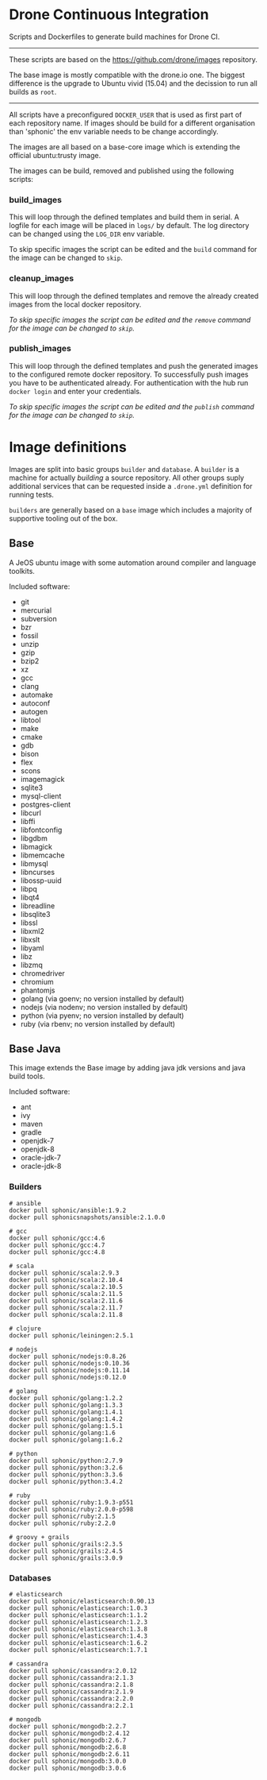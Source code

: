 # Drone Continuous Integration

Scripts and Dockerfiles to generate build machines for Drone CI.

---

These scripts are based on the https://github.com/drone/images repository.

The base image is mostly compatible with the drone.io one.
The biggest difference is the upgrade to Ubuntu vivid (15.04) and the decission
to run all builds as `root`.

---

All scripts have a preconfigured `DOCKER_USER` that is used as first part of
each repository name.
If images should be build for a different organisation than 'sphonic' the env
variable needs to be change accordingly.

The images are all based on a base-core image which is extending the official
ubuntu:trusty image.

The images can be build, removed and published using the following scripts:

### build_images

This will loop through the defined templates and build them in serial.
A logfile for each image will be placed in `logs/` by default.
The log directory can be changed using the `LOG_DIR` env variable.

To skip specific images the script can be edited and the `build` command for the
image can be changed to `skip`.

### cleanup_images

This will loop through the defined templates and remove the already created
images from the local docker repository.

*To skip specific images the script can be edited and the `remove` command for
the image can be changed to `skip`.*

### publish_images

This will loop through the defined templates and push the generated images to
the configured remote docker repository.
To successfully push images you have to be authenticated already.
For authentication with the hub run `docker login` and enter your credentials.

*To skip specific images the script can be edited and the `publish` command for
the image can be changed to `skip`.*

# Image definitions

Images are split into basic groups `builder` and `database`.
A `builder` is a machine for actually *building* a source repository.
All other groups suply additional services that can be requested inside a
`.drone.yml` definition for running tests.

`builders` are generally based on a `base` image which includes a majority of
supportive tooling out of the box.

## Base

A JeOS ubuntu image with some automation around compiler and language toolkits.

Included software:

- git
- mercurial
- subversion
- bzr
- fossil
- unzip
- gzip
- bzip2
- xz
- gcc
- clang
- automake
- autoconf
- autogen
- libtool
- make
- cmake
- gdb
- bison
- flex
- scons
- imagemagick
- sqlite3
- mysql-client
- postgres-client
- libcurl
- libffi
- libfontconfig
- libgdbm
- libmagick
- libmemcache
- libmysql
- libncurses
- libossp-uuid
- libpq
- libqt4
- libreadline
- libsqlite3
- libssl
- libxml2
- libxslt
- libyaml
- libz
- libzmq
- chromedriver
- chromium
- phantomjs
- golang (via goenv; no version installed by default)
- nodejs (via nodenv; no version installed by default)
- python (via pyenv; no version installed by default)
- ruby (via rbenv; no version installed by default)

## Base Java

This image extends the Base image by adding java jdk versions and java build
tools.

Included software:

- ant
- ivy
- maven
- gradle
- openjdk-7
- openjdk-8
- oracle-jdk-7
- oracle-jdk-8

### Builders

```
# ansible
docker pull sphonic/ansible:1.9.2
docker pull sphonicsnapshots/ansible:2.1.0.0
```

```
# gcc
docker pull sphonic/gcc:4.6
docker pull sphonic/gcc:4.7
docker pull sphonic/gcc:4.8
```

```
# scala
docker pull sphonic/scala:2.9.3
docker pull sphonic/scala:2.10.4
docker pull sphonic/scala:2.10.5
docker pull sphonic/scala:2.11.5
docker pull sphonic/scala:2.11.6
docker pull sphonic/scala:2.11.7
docker pull sphonic/scala:2.11.8
```

```
# clojure
docker pull sphonic/leiningen:2.5.1
```

```
# nodejs
docker pull sphonic/nodejs:0.8.26
docker pull sphonic/nodejs:0.10.36
docker pull sphonic/nodejs:0.11.14
docker pull sphonic/nodejs:0.12.0
```

```
# golang
docker pull sphonic/golang:1.2.2
docker pull sphonic/golang:1.3.3
docker pull sphonic/golang:1.4.1
docker pull sphonic/golang:1.4.2
docker pull sphonic/golang:1.5.1
docker pull sphonic/golang:1.6
docker pull sphonic/golang:1.6.2
```

```
# python
docker pull sphonic/python:2.7.9
docker pull sphonic/python:3.2.6
docker pull sphonic/python:3.3.6
docker pull sphonic/python:3.4.2
```

```
# ruby
docker pull sphonic/ruby:1.9.3-p551
docker pull sphonic/ruby:2.0.0-p598
docker pull sphonic/ruby:2.1.5
docker pull sphonic/ruby:2.2.0
```

```
# groovy + grails
docker pull sphonic/grails:2.3.5
docker pull sphonic/grails:2.4.5
docker pull sphonic/grails:3.0.9
```

### Databases

```
# elasticsearch
docker pull sphonic/elasticsearch:0.90.13
docker pull sphonic/elasticsearch:1.0.3
docker pull sphonic/elasticsearch:1.1.2
docker pull sphonic/elasticsearch:1.2.3
docker pull sphonic/elasticsearch:1.3.8
docker pull sphonic/elasticsearch:1.4.3
docker pull sphonic/elasticsearch:1.6.2
docker pull sphonic/elasticsearch:1.7.1
```

```
# cassandra
docker pull sphonic/cassandra:2.0.12
docker pull sphonic/cassandra:2.1.3
docker pull sphonic/cassandra:2.1.8
docker pull sphonic/cassandra:2.1.9
docker pull sphonic/cassandra:2.2.0
docker pull sphonic/cassandra:2.2.1
```

```
# mongodb
docker pull sphonic/mongodb:2.2.7
docker pull sphonic/mongodb:2.4.12
docker pull sphonic/mongodb:2.6.7
docker pull sphonic/mongodb:2.6.8
docker pull sphonic/mongodb:2.6.11
docker pull sphonic/mongodb:3.0.0
docker pull sphonic/mongodb:3.0.6
```
